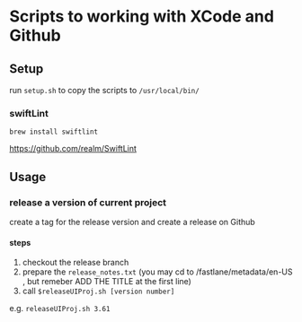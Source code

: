 # Scripts to working with XCode and Github

## Setup

run `setup.sh` to copy the scripts to `/usr/local/bin/`

### swiftLint
`brew install swiftlint`

https://github.com/realm/SwiftLint

## Usage
### release a version of current project

create a tag for the release version and create a release on Github

#### steps
1. checkout the release branch
2. prepare the `release_notes.txt` (you may cd to /fastlane/metadata/en-US , but remeber ADD THE TITLE at the first line)
3. call `$releaseUIProj.sh [version number]`

e.g.
`releaseUIProj.sh 3.61`
